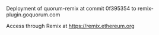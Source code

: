 Deployment of quorum-remix at commit 0f395354 to remix-plugin.goquorum.com

Access through Remix at https://remix.ethereum.org
